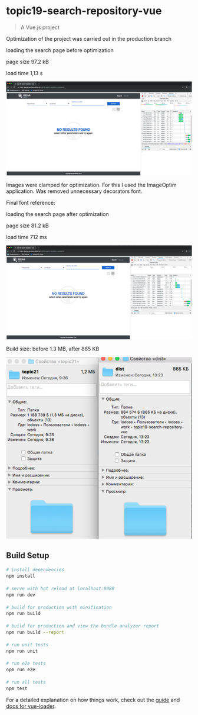 # topic19-search-repository-vue

> A Vue.js project

Optimization of the project was carried out in the production branch

loading the search page before optimization

page size 97.2 kB 

load time 1,13 s

![loading the search page-before.png](https://github.com/Georgy-Guniava/topic19-search-repository-vue/raw/production/screenshots/loading-the-search-page_before.png)

Images were clamped for optimization. For this I used the ImageOptim application.
Was removed unnecessary decorators font.

Final font reference:
<link href='https://fonts.googleapis.com/css?family=Roboto:100,300,400' rel='stylesheet' type='text/css'>


loading the search page after optimization

page size 81.2 kB

load time 712 ms

![loading the search page-after.png](https://github.com/Georgy-Guniava/topic19-search-repository-vue/raw/production/screenshots/loading-the-search-page_after.png)

Build size: before 1.3 MB, after 885 KB


![builds](https://github.com/Georgy-Guniava/topic19-search-repository-vue/raw/production/screenshots/builds.png)

## Build Setup

``` bash
# install dependencies
npm install

# serve with hot reload at localhost:8080
npm run dev

# build for production with minification
npm run build

# build for production and view the bundle analyzer report
npm run build --report

# run unit tests
npm run unit

# run e2e tests
npm run e2e

# run all tests
npm test
```

For a detailed explanation on how things work, check out the [guide](http://vuejs-templates.github.io/webpack/) and [docs for vue-loader](http://vuejs.github.io/vue-loader).
